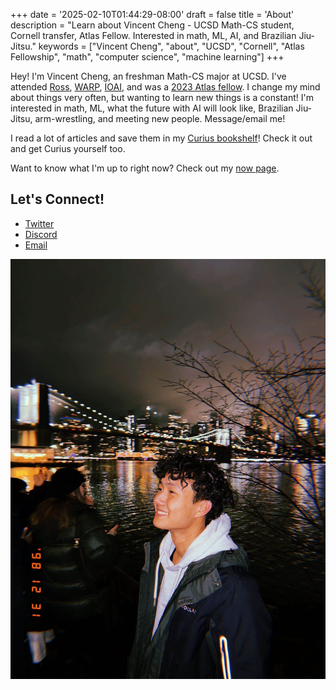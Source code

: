 +++
date = '2025-02-10T01:44:29-08:00'
draft = false 
title = 'About'
description = "Learn about Vincent Cheng - UCSD Math-CS student, Cornell transfer, Atlas Fellow. Interested in math, ML, AI, and Brazilian Jiu-Jitsu."
keywords = ["Vincent Cheng", "about", "UCSD", "Cornell", "Atlas Fellowship", "math", "computer science", "machine learning"]
+++

Hey! I'm Vincent Cheng, an freshman Math-CS major at UCSD. I've attended [Ross](https://rossprogram.org/), [WARP](warp.camp), [IOAI](https://ioai-official.org/), and was a [2023 Atlas fellow](https://www.atlasfellowship.org/).
I change my mind about things very often, but wanting to learn new things is a constant! I'm interested in math, ML, what the future with AI will look like, Brazilian Jiu-Jitsu, arm-wrestling, and meeting new people. Message/email me!


I read a lot of articles and save them in my [Curius bookshelf](https://curius.app/vincent-cheng)! Check it out and get Curius yourself too.


Want to know what I'm up to right now? Check out my [now page](https://vncntt.github.io/now/).

## Let's Connect!
- [Twitter](https://twitter.com/vvvincent_c)
- [Discord](https://discord.com/users/vvvincent)
- [Email](mailto:vincentcheng236@gmail.com)

![Vincent Cheng - Cornell Math student](/photo_new.jpg)



